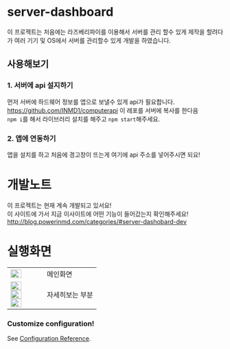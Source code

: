 # server-dashboard

이 프로젝트는 처음에는 라즈베리파이를 이용해서 서버를 관리 할수 있게 제작을 할려다가 여러 기기 및 OS에서 서버를 관리할수 있게 개발을 하였습니다.<br>

##  사용해보기

### 1. 서버에 api 설지하기
먼저 서버에 하드웨어 정보를 앱으로 보낼수 있게 api가 필요합니다.<br>
https://github.com/INMD1/computerapi 이 레포를 서버에 복사를 한다음<br>
`npm i`를 해서 라이브러리 설치를 해주고 `npm start`해주세요.

### 2. 앱에 연동하기
앱을 설치를 하고 처음에 경고창이 뜨는게 여기에 api 주소를 넣어주시면 되요!

  
# 개발노트
이 프로젝트는 현재 계속 개발되고 있서요!<br>
이 사이트에 가서 지금 이사이트에 어떤 기능이 들어갔는지 확인해주세요!<br>
http://blog.powerinmd.com/categories/#server-dashobard-dev

# 실행화면
<table>
  <tbody>
    <tr>
      <td><img src="https://user-images.githubusercontent.com/87979171/147842629-4c7d9720-920c-480b-9bcd-35bdadd3c168.png" width="60%" height="60%"/></td>
      <td>메인화면</td>
    </tr>
    <tr>
      <td><img src="https://user-images.githubusercontent.com/87979171/147842708-841f86ec-7eda-4df7-9d87-7d0080a8efb9.png" width="60%" height="60%"/>
        <img src="https://user-images.githubusercontent.com/87979171/147842713-f7628419-64e3-4eaf-baf3-3e515ef0eec7.png" width="60%" height="60%"/>
        <img src="https://user-images.githubusercontent.com/87979171/147842719-e19a2ad6-9387-453d-897e-ce79e08ff904.png" width="60%" height="60%"/></td>
      <td>자세히보는 부분</td>
    </tr>
  </tbody>
</table>



### Customize configuration!
See [Configuration Reference](https://cli.vuejs.org/config/).
